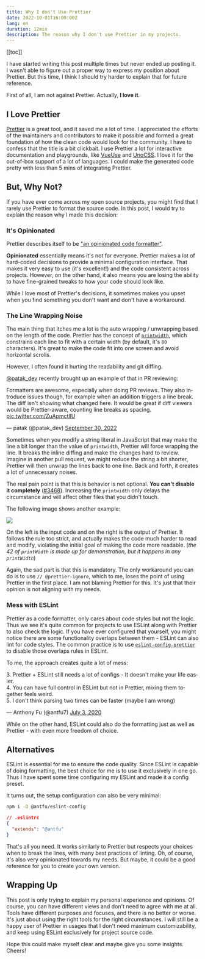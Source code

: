 ```yaml
---
title: Why I don't Use Prettier
date: 2022-10-01T16:00:00Z
lang: en
duration: 12min
description: The reason why I don't use Prettier in my projects.
---
```


[[toc]]

I have started writing this post multiple times but never ended up posting it. I wasn't able to figure out a proper way to express my position about Prettier. But this time, I think I should try harder to explain that for future reference.

First of all, I am not against Prettier. Actually, **I love it**.

## I Love Prettier

[Prettier](https://prettier.io/) is a great tool, and it saved me a lot of time. I appreciated the efforts of the maintainers and contributors to make it possible and formed a great foundation of how the clean code would look for the community. I have to confess that the title is a bit clickbait. I use Prettier a lot for interactive documentation and playgrounds, like [VueUse](https://github.com/vueuse/vueuse/blob/c7dd1a48471d0a8b4f2b5a567baa12c24504eaee/scripts/utils.ts#L36-L46) and [UnoCSS](https://github.com/unocss/unocss/blob/7c332f235aff2045addb60c2668331a3ccfd1359/packages/inspector/client/composables/usePrettify.ts). I love it for the out-of-box support of a lot of languages. I could make the generated code pretty with less than 5 mins of integrating Prettier.

## But, Why Not?

If you have ever come across my open source projects, you might find that I rarely use Prettier to format the source code. In this post, I would try to explain the reason why I made this decision:

### It's Opinionated

Prettier describes itself to be ["an opinionated code formatter"](https://github.com/prettier/prettier).

**Opinionated** essentially means it's not for everyone. Prettier makes a lot of hard-coded decisions to provide a minimal configuration interface. That makes it very easy to use (it's excellent!) and the code consistent across projects. However, on the other hand, it also means you are losing the ability to have fine-grained tweaks to how your code should look like.

While I love most of Prettier's decisions, it sometimes makes you upset when you find something you don't want and don't have a workaround.

### The Line Wrapping Noise

The main thing that itches me a lot is the auto wrapping / unwrapping based on the length of the code. Prettier has the concept of [`printwidth`](https://prettier.io/docs/en/options.html#print-width), which constrains each line to fit with a certain width (by default, it's `80` characters). It's great to make the code fit into one screen and avoid horizontal scrolls.

However, I often found it hurting the readability and git diffing.

[@patak_dev](https://twitter.com/patak_dev) recently brought up an example of that in PR reviewing:

<Tweet>
<p lang="en" dir="ltr">Formatters are awesome, especially when doing PR reviews. They also introduce issues though, for example when an addition triggers a line break. The diff isn&#39;t showing what changed here. It would be great if diff viewers would be Prettier-aware, counting line breaks as spacing. <a href="https://t.co/ZuApmctllU">pic.twitter.com/ZuApmctllU</a></p>&mdash; patak (@patak_dev) <a href="https://twitter.com/patak_dev/status/1575784199767859200?ref_src=twsrc%5Etfw">September 30, 2022</a>
</Tweet>

Sometimes when you modify a string literal in JavaScript that may make the line a bit longer than the value of `printwidth`, Prettier will force wrapping the line. It breaks the inline diffing and make the changes hard to review. Imagine in another pull request, we might reduce the string a bit shorter, Prettier will then unwrap the lines back to one line. Back and forth, it creates a lot of unnecessary noises.

The real pain point is that this is behavior is not optional. **You can't disable it completely** ([#3468](https://github.com/prettier/prettier/issues/3468)). Increasing the `printwidth` only delays the circumstance and will affect other files that you didn't touch.

The following image shows another example:

![](/images/prettier-print-width.png)

On the left is the input code and on the right is the output of Prettier. It follows the rule too strict, and actually makes the code much harder to read and modify, violating the initial goal of making the code more readable. (*the 42 of `printWidth` is made up for demonstration, but it happens in any `printWidth`*)

Again, the sad part is that this is mandatory. The only workaround you can do is to use `// @prettier-ignore`, which to me, loses the point of using Prettier in the first place. I am not blaming Prettier for this. It's just that their opinion is not aligning with my needs.

### Mess with ESLint

Prettier as a code formatter, only cares about code styles but not the logic. Thus we see it's quite common for projects to use ESLint along with Prettier to also check the logic. If you have ever configured that yourself, you might notice there are some functionality overlaps between them - ESLint can also lint for code styles. The common practice is to use [`eslint-config-prettier`](https://github.com/prettier/eslint-config-prettier) to disable those overlaps rules in ESLint.

To me, the approach creates quite a lot of mess:

<Tweet>
<p lang="en" dir="ltr">3. Prettier + ESLint still needs a lot of configs - It doesn&#39;t make your life easier.<br>4. You can have full control in ESLint but not in Prettier, mixing them together feels weird.<br>5. I don&#39;t think parsing two times can be faster (maybe I am wrong)</p>&mdash; Anthony Fu (@antfu7) <a href="https://twitter.com/antfu7/status/1279149212974776320?ref_src=twsrc%5Etfw">July 3, 2020</a>
</Tweet>

While on the other hand, ESLint could also do the formatting just as well as Prettier - with even more freedom of choice.

## Alternatives

ESLint is essential for me to ensure the code quality. Since ESLint is capable of doing formatting, the best choice for me is to use it exclusively in one go. Thus I have spent some time configuring my ESLint and made it a config preset.

<GitHubLink repo="antfu/eslint-config" name="@antfu/eslint-config" />

It turns out, the setup configuration can also be very minimal:

```bash
npm i -D @antfu/eslint-config
```
```json
// .eslintrc
{
  "extends": "@antfu"
}
```

That's all you need. It works similarly to Prettier but respects your choices when to break the lines, with many best practices of linting. Oh, of course, it's also very opinionated towards my needs. But maybe, it could be a good reference for you to create your own version.

## Wrapping Up

This post is only trying to explain my personal experience and opinions. Of course, you can have different views and don't need to agree with me at all. Tools have different purposes and focuses, and there is no better or worse. It's just about using the right tools for the right circumstances. I will still be a happy user of Prettier in usages that I don't need maximum customizability, and keep using ESLint exclusively for project source code.

Hope this could make myself clear and maybe give you some insights. Cheers!


